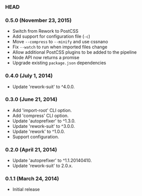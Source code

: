 ### HEAD

### 0.5.0 (November 23, 2015)

* Switch from Rework to PostCSS
* Add support for configuration file (`-c`)
* Move `--compress` to `--minify` and use cssnano
* Fix `--watch` to run when imported files change
* Allow additional PostCSS plugins to be added to the pipeline
* Node API now returns a promise
* Upgrade existing `package.json` dependencies

### 0.4.0 (July 1, 2014)

* Update 'rework-suit' to ^4.0.0.

### 0.3.0 (June 21, 2014)

* Add 'import-root' CLI option.
* Add 'compress' CLI option.
* Update 'autoprefixer' to ^1.3.0.
* Update 'rework-suit' to ^3.0.0.
* Update 'rework' to ^1.0.0.
* Support configuration.

### 0.2.0 (April 21, 2014)

* Update 'autoprefixer' to ^1.1.20140410.
* Update 'rework-suit' to 2.0.x.

### 0.1.1 (March 24, 2014)

* Initial release
